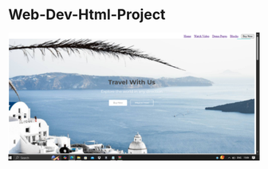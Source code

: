 # Web-Dev-Html-Project

<a href="https://chipper-sunburst-0dbd6a.netlify.app/"><img src="out.png"></a>
